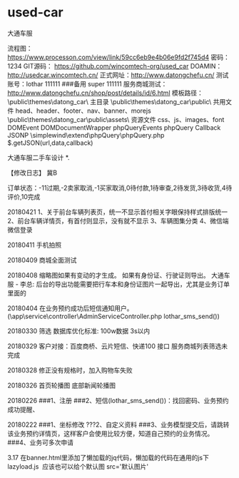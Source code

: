 # used-car
大通车服

流程图：
    https://www.processon.com/view/link/59cc6eb9e4b06e9fd2f745d4
    密码：1234
GIT源码：
    https://github.com/wincomtech-org/used_car
DOAMIN：
    http://usedcar.wincomtech.cn/
正式网址：http://www.datongchefu.cn/
测试账号：lothar  111111
        ###备用   super  111111
服务商城测试：http://www.datongchefu.cn/shop/post/details/id/6.html
模板路径：
    \public\themes\datong_car\  主目录
    \public\themes\datong_car\public\  共用文件 head、header、footer、nav、banner、morejs
    \public\themes\datong_car\public\assets\  资源文件 css、js、images、font
DOMEvent DOMDocumentWrapper phpQueryEvents phpQuery Callback JSONP
    \simplewind\extend\phpQuery\phpQuery.php
        $.getJSON(url,data,callback)





大通车服二手车设计
*.

【修改日志】
冀B

订单状态：-11过期,-2卖家取消,-1买家取消,0待付款,1待审查,2待发货,3待收货,4待评价,10完成

20180421
1、关于前台车辆列表页，统一不显示首付相关字眼保持样式排版统一
2、前台车辆详情页，有首付则显示，没有就不显示
3、车辆图集分类
4、微信端微信登录

20180411
手机拍照

20180409
商城全面测试

20180408
缩略图如果有变动的才生成。
如果有身份证、行驶证则导出。
    大通车服 - 李总:
        后台的导出功能需要把行车本和身份证图片一起导出，尤其是业务订单里面的

20180404
在业务预约成功后短信通知用户。(\app\service\controller\AdminServiceController.php  lothar_sms_send())

20180330
筛选
数据库优化标准: 100w数据 3s以内


20180329
客户对接：百度商桥、云片短信、快递100 接口
服务商城列表筛选未完成

20180328
修正没有规格时，加入购物车失败

20180326
首页轮播图
底部新闻轮播图

20180226
###1、注册
###2、短信(lothar_sms_send())：找回密码、业务预约成功提醒、

20180222
###1、坐标修改
???2、自定义资料
###3、业务模型提交后，请跳转该业务预约详情页，这样客户会使用比较方便，知道自己预约的业务情况。
###4、业务可多次申请



3.17
在banner.html里添加了懒加载的jq代码，懒加载的代码在通用的js下lazyload.js
<img  class="image-item"  lazyload="true" data-original="地址" alt="">
应该也可以给个默认图 src='默认图片'
